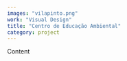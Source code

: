 ```yaml
---
images: "vilapinto.png"
work: "Visual Design"
title: "Centro de Educação Ambiental"
category: project
---
```


Content